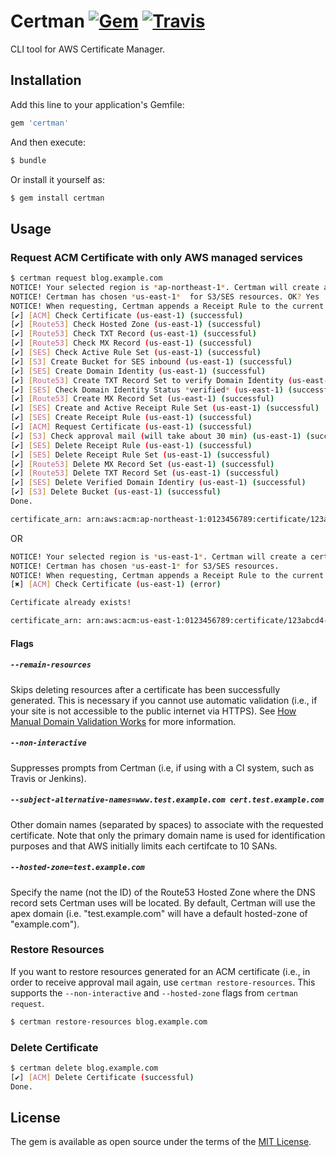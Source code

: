 # Certman [![Gem](https://img.shields.io/gem/v/certman.svg)](https://rubygems.org/gems/certman) [![Travis](https://img.shields.io/travis/k1LoW/certman.svg)](https://travis-ci.org/k1LoW/certman)

CLI tool for AWS Certificate Manager.

## Installation

Add this line to your application's Gemfile:

```ruby
gem 'certman'
```

And then execute:

```sh
$ bundle
```

Or install it yourself as:

```sh
$ gem install certman
```

## Usage

### Request ACM Certificate with only AWS managed services

```sh
$ certman request blog.example.com
NOTICE! Your selected region is *ap-northeast-1*. Certman will create a certificate on *ap-northeast-1*. OK? Yes
NOTICE! Certman has chosen *us-east-1*  for S3/SES resources. OK? Yes
NOTICE! When requesting, Certman appends a Receipt Rule to the current Active Receipt Rule Set. OK? Yes
[✔] [ACM] Check Certificate (us-east-1) (successful)
[✔] [Route53] Check Hosted Zone (us-east-1) (successful)
[✔] [Route53] Check TXT Record (us-east-1) (successful)
[✔] [Route53] Check MX Record (us-east-1) (successful)
[✔] [SES] Check Active Rule Set (us-east-1) (successful)
[✔] [S3] Create Bucket for SES inbound (us-east-1) (successful)
[✔] [SES] Create Domain Identity (us-east-1) (successful)
[✔] [Route53] Create TXT Record Set to verify Domain Identity (us-east-1) (successful)
[✔] [SES] Check Domain Identity Status *verified* (us-east-1) (successful)
[✔] [Route53] Create MX Record Set (us-east-1) (successful)
[✔] [SES] Create and Active Receipt Rule Set (us-east-1) (successful)
[✔] [SES] Create Receipt Rule (us-east-1) (successful)
[✔] [ACM] Request Certificate (us-east-1) (successful)
[✔] [S3] Check approval mail (will take about 30 min) (us-east-1) (successful)
[✔] [SES] Delete Receipt Rule (us-east-1) (successful)
[✔] [SES] Delete Receipt Rule Set (us-east-1) (successful)
[✔] [Route53] Delete MX Record Set (us-east-1) (successful)
[✔] [Route53] Delete TXT Record Set (us-east-1) (successful)
[✔] [SES] Delete Verified Domain Identiry (us-east-1) (successful)
[✔] [S3] Delete Bucket (us-east-1) (successful)
Done.

certificate_arn: arn:aws:acm:ap-northeast-1:0123456789:certificate/123abcd4-5e67-8f90-123a-4567bc89d01
```

OR

```sh
NOTICE! Your selected region is *us-east-1*. Certman will create a certificate on *us-east-1*.
NOTICE! Certman has chosen *us-east-1* for S3/SES resources.
NOTICE! When requesting, Certman appends a Receipt Rule to the current Active Receipt Rule Set.
[✖] [ACM] Check Certificate (us-east-1) (error)

Certificate already exists!

certificate_arn: arn:aws:acm:us-east-1:0123456789:certificate/123abcd4-5e67-8f90-123a-4567bc89d01
```

#### Flags

##### `--remain-resources`
Skips deleting resources after a certificate has been successfully generated. This is necessary if you cannot use automatic validation (i.e., if your site is not accessible to the public internet via HTTPS). See [How Manual Domain Validation Works](http://docs.aws.amazon.com/acm/latest/userguide/how-domain-validation-works.html) for more information.

##### `--non-interactive`
Suppresses prompts from Certman (i.e, if using with a CI system, such as Travis or Jenkins).

##### `--subject-alternative-names=www.test.example.com cert.test.example.com`
Other domain names (separated by spaces) to associate with the requested certificate. Note that only the primary domain name is used for identification purposes and that AWS initially limits each certifcate to 10 SANs.

##### `--hosted-zone=test.example.com`
Specify the name (not the ID) of the Route53 Hosted Zone where the DNS record sets Certman uses will be located. By default, Certman will use the apex domain (i.e. "test.example.com" will have a default hosted-zone of "example.com").

### Restore Resources

If you want to restore resources generated for an ACM certificate (i.e., in order to receive approval mail again, use `certman restore-resources`. This supports the `--non-interactive` and `--hosted-zone` flags from `certman request`.

```sh
$ certman restore-resources blog.example.com
```

### Delete Certificate

```sh
$ certman delete blog.example.com
[✔] [ACM] Delete Certificate (successful)
Done.

```

## License

The gem is available as open source under the terms of the [MIT License](http://opensource.org/licenses/MIT).

